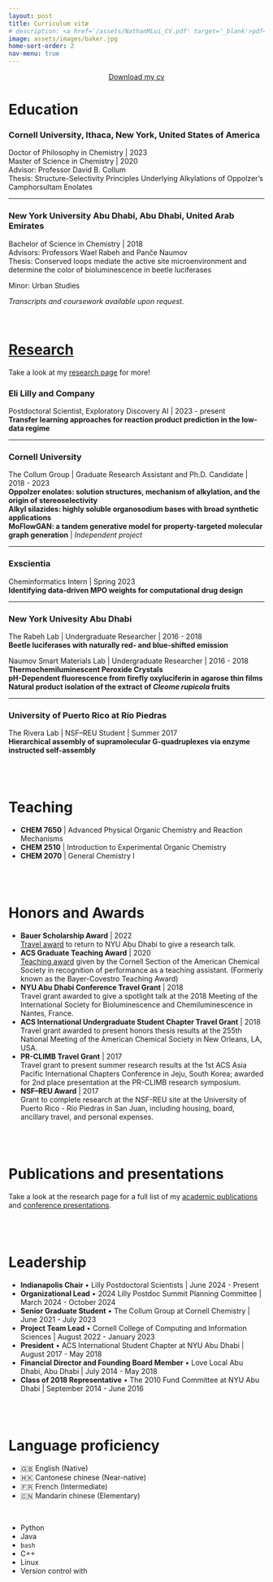 ```yaml
---
layout: post
title: Curriculum vitæ
# description: <a href='/assets/NathanMLui_CV.pdf' target='_blank'>pdf</a>
image: assets/images/baker.jpg
home-sort-order: 2
nav-menu: true
---
```


<center>
    <a href='/assets/NathanMLui_CV.pdf' target='_blank'>Download my cv</a>
</center>

# Education

### Cornell University, Ithaca, New York, United States of America

Doctor of Philosophy in Chemistry \| 2023  
Master of Science in Chemistry \| 2020  
Advisor: Professor David B. Collum  
Thesis: Structure-Selectivity Principles Underlying Alkylations of Oppolzer’s Camphorsultam Enolates  

----

### New York University Abu Dhabi, Abu Dhabi, United Arab Emirates

Bachelor of Science in Chemistry \| 2018  
Advisors: Professors Wael Rabeh and Panče Naumov  
Thesis: Conserved loops mediate the active site microenvironment and determine the color of bioluminescence in beetle luciferases  
<!-- Specialization: Biochemistry   -->
Minor: Urban Studies  

<!-- ### UWC-USA, Montezuma, NM, USA

International Baccalaureate Diploma \| 2014    -->

<em>Transcripts and coursework available upon request.</em>

<br />

# [Research](/research.html)

Take a look at my [research page](/research.html) for more!

### Eli Lilly and Company

Postdoctoral Scientist, Exploratory Discovery AI \| 2023 - present  
**Transfer learning approaches for reaction product prediction in the low-data regime**  

----

### Cornell University

The Collum Group \| Graduate Research Assistant and Ph.D. Candidate \| 2018 - 2023  
**Oppolzer enolates: solution structures, mechanism of alkylation, and the origin of stereoselectivity**  
**Alkyl silazides: highly soluble organosodium bases with broad synthetic applications**  
**MoFlowGAN: a tandem generative model for property-targeted molecular graph generation** \| *Independent project*  

----

### Exscientia

Cheminformatics Intern \| Spring 2023  
**Identifying data-driven MPO weights for computational drug design**  

----

### New York Univesity Abu Dhabi

The Rabeh Lab \| Undergraduate Researcher \| 2016 - 2018  
**Beetle luciferases with naturally red- and blue-shifted emission**  

Naumov Smart Materials Lab \| Undergraduate Researcher \| 2016 - 2018  
**Thermochemiluminescent Peroxide Crystals**  
**pH-Dependent fluorescence from firefly oxyluciferin in agarose thin films**  
**Natural product isolation of the extract of *Cleome rupicola* fruits**  

----

### University of Puerto Rico at Río Piedras

The Rivera Lab \| NSF–REU Student \| Summer 2017  
**Hierarchical assembly of supramolecular G-quadruplexes via enzyme instructed self-assembly**  

<!-- ----

### The Rabeh Lab

Undergraduate Researcher | 2016 - 2018  
**Beetle luciferases with naturally red- and blue-shifted emission**  

----

### Naumov Smart Materials Lab

Undergraduate Researcher | 2016 - 2018  
**Thermochemiluminescent Peroxide Crystals**  
**pH-Dependent fluorescence from firefly oxyluciferin in agarose thin films**  
**Natural product isolation of the extract of *Cleome rupicola* fruits**  

----

### The Rivera Lab for Supramolecular Chemistry

NSF–REU Program | Summer 2017  
**Hierarchical assembly of supramolecular G-quadruplexes via enzyme instructed self-assembly**   -->

<br />
<br />

# Teaching

- **CHEM 7650** \| Advanced Physical Organic Chemistry and Reaction Mechanisms  
- **CHEM 2510** \| Introduction to Experimental Organic Chemistry  
- **CHEM 2070** \| General Chemistry I  

<br />
<br />

# Honors and Awards

- **Bauer Scholarship Award** \| 2022  
<a href='https://chemistry.cornell.edu/grad-awards' target='_blank'>Travel award</a> to return to NYU Abu Dhabi to give a research talk.  
- **ACS Graduate Teaching Award** \| 2020  
<a href='https://chemistry.cornell.edu/grad-awards' target='_blank'>Teaching award</a> given by the Cornell Section of the American Chemical Society in recognition of performance as a teaching assistant. (Formerly known as the Bayer-Covestro Teaching Award)  
- **NYU Abu Dhabi Conference Travel Grant** \| 2018  
Travel grant awarded to give a spotlight talk at the 2018 Meeting of the International Society for Bioluminescence and Chemiluminescence in Nantes, France.  
- **ACS International Undergraduate Student Chapter Travel Grant** \| 2018  
Travel grant awarded to present honors thesis results at the 255th National Meeting of the American Chemical Society in New Orleans, LA, USA.  
- **PR-CLIMB Travel Grant** \| 2017  
Travel grant to present summer research results at the 1st ACS Asia Pacific International Chapters Conference in Jeju, South Korea; awarded for 2nd place presentation at the PR-CLIMB research symposium.  
- **NSF–REU Award** \| 2017  
Grant to complete research at the NSF-REU site at the University of Puerto Rico - Río Piedras in San Juan, including housing, board, ancillary travel, and personal expenses.

<br />
<br />

# Publications and presentations

Take a look at the research page for a full list of my [academic publications](/research.html#papers) and [conference presentations](/research.html#talks).  

<br />
<br />

# Leadership

- **Indianapolis Chair** • Lilly Postdoctoral Scientists \| June 2024 - Present
- **Organizational Lead** • 2024 Lilly Postdoc Summit Planning Committee \| March 2024 - October 2024
- **Senior Graduate Student** • The Collum Group at Cornell Chemistry \| June 2021 - July 2023  
- **Project Team Lead** • Cornell College of Computing and Information Sciences \| August 2022 - January 2023  
- **President** • ACS International Student Chapter at NYU Abu Dhabi \| August 2017 - May 2018  
- **Financial Director and Founding Board Member** • Love Local Abu Dhabi, Abu Dhabi  \| July 2014 - May 2018  
- **Class of 2018 Representative** • The 2010 Fund Committee at NYU Abu Dhabi \| September 2014 - June 2016

<br />
<br />


# Language proficiency

<div class="row">
    <div class="6u 12u$(small)">
        <ul>
            <li>&#127468;&#127463; English (Native)</li>
            <li>&#127469;&#127472; Cantonese chinese (Near-native)</li>
            <li>&#127467;&#127479; French (Intermediate)</li>
            <li>&#127464;&#127475; Mandarin chinese (Elementary)</li>
        </ul>
        <br />
    </div>
    <div class="6u$ 12u$(small)">
        <ul>
            <li><i class="fab fa-python"></i> Python</li>
            <li><i class="fab fa-java"></i> Java</li>
            <li><i class="fas fa-terminal"></i> <code>bash</code></li>
            <li><i class="fas fa-code"></i> C++</li>
            <li><i class="fab fa-linux"></i> Linux</li>
            <li><i class="fas fa-code-branch"></i> Version control with <i class="fab fa-git-square"></i></li>
            <!-- <li>$\LaTeX$</li> -->
        </ul>
    </div>
</div>

<br />
